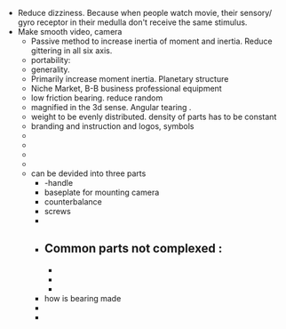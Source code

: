 - Reduce dizziness. Because when people watch movie, their sensory/ gyro receptor in their medulla don't receive the same stimulus.
- Make smooth video, camera
	- Passive method to increase inertia of moment and inertia. Reduce gittering in all six axis.
	- portability:
	- generality.
	- Primarily increase moment inertia.   Planetary structure
	- Niche Market, B-B business professional equipment
	- low friction bearing.  reduce random
	- magnified in the 3d sense. Angular tearing .
	- weight to be evenly distributed. density of parts has to be constant
	- branding and instruction and logos, symbols
	-
	-
	-
	-
	- can be devided into three parts
		- -handle
		- baseplate for mounting camera
		- counterbalance
		- screws
		-
		- Common parts not complexed :
			-
			-
			-
			-
		- how is bearing made
		-
		-